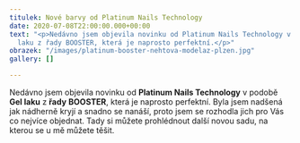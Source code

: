 ```yaml
---
titulek: Nové barvy od Platinum Nails Technology
date: 2020-07-08T22:00:00.000+00:00
text: "<p>Nedávno jsem objevila novinku od Platinum Nails Technology v podobě Gel
  laku z řady BOOSTER, která je naprosto perfektní.</p>"
obrazek: "/images/platinum-booster-nehtova-modelaz-plzen.jpg"
gallery: []

---
```

Nedávno jsem objevila novinku od **Platinum Nails Technology** v podobě **Gel laku** z **řady** **BOOSTER**, která je naprosto perfektní. Byla jsem nadšená jak nádherně kryjí a snadno se nanáší, proto jsem se rozhodla jich pro Vás co nejvíce objednat. Tady si můžete prohlédnout další novou sadu, na kterou se u mě můžete těšit.